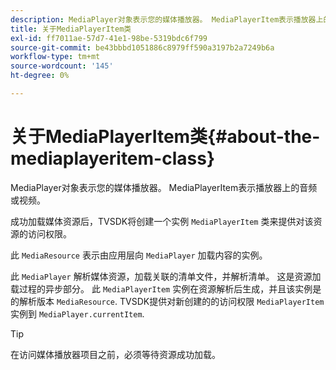 ```yaml
---
description: MediaPlayer对象表示您的媒体播放器。 MediaPlayerItem表示播放器上的音频或视频。
title: 关于MediaPlayerItem类
exl-id: ff7011ae-57d7-41e1-98be-5319bdc6f799
source-git-commit: be43bbbd1051886c8979ff590a3197b2a7249b6a
workflow-type: tm+mt
source-wordcount: '145'
ht-degree: 0%

---
```


# 关于MediaPlayerItem类{#about-the-mediaplayeritem-class}

MediaPlayer对象表示您的媒体播放器。 MediaPlayerItem表示播放器上的音频或视频。

<!--<a id="section_01BC89E5C5A94D0A95EF9D29FBCE758A"></a>-->

成功加载媒体资源后，TVSDK将创建一个实例 `MediaPlayerItem` 类来提供对该资源的访问权限。

此 `MediaResource` 表示由应用层向 `MediaPlayer` 加载内容的实例。

此 `MediaPlayer` 解析媒体资源，加载关联的清单文件，并解析清单。 这是资源加载过程的异步部分。 此 `MediaPlayerItem` 实例在资源解析后生成，并且该实例是的解析版本 `MediaResource`. TVSDK提供对新创建的的访问权限 `MediaPlayerItem` 实例到 `MediaPlayer.currentItem`.

>[!TIP]
>
>在访问媒体播放器项目之前，必须等待资源成功加载。

